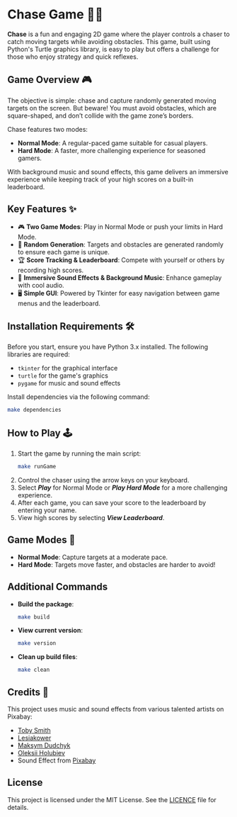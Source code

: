 # Chase Game 🎯🚀

**Chase** is a fun and engaging 2D game where the player controls a chaser to catch moving targets while avoiding obstacles. This game, built using Python's Turtle graphics library, is easy to play but offers a challenge for those who enjoy strategy and quick reflexes.

## Game Overview 🎮

The objective is simple: chase and capture randomly generated moving targets on the screen. But beware! You must avoid obstacles, which are square-shaped, and don’t collide with the game zone’s borders. 

Chase features two modes:
- **Normal Mode**: A regular-paced game suitable for casual players.
- **Hard Mode**: A faster, more challenging experience for seasoned gamers.

With background music and sound effects, this game delivers an immersive experience while keeping track of your high scores on a built-in leaderboard.

## Key Features ✨

- 🎮 **Two Game Modes**: Play in Normal Mode or push your limits in Hard Mode.
- 🔄 **Random Generation**: Targets and obstacles are generated randomly to ensure each game is unique.
- 🏆 **Score Tracking & Leaderboard**: Compete with yourself or others by recording high scores.
- 🎹 **Immersive Sound Effects & Background Music**: Enhance gameplay with cool audio.
- 🖥️ **Simple GUI**: Powered by Tkinter for easy navigation between game menus and the leaderboard.
  
## Installation Requirements 🛠️

Before you start, ensure you have Python 3.x installed. The following libraries are required:

- `tkinter` for the graphical interface
- `turtle` for the game's graphics
- `pygame` for music and sound effects

Install dependencies via the following command:

```bash
make dependencies
```

## How to Play 🕹️

1. Start the game by running the main script:
    ```bash
    make runGame
    ```
2. Control the chaser using the arrow keys on your keyboard.
3. Select ***Play*** for Normal Mode or ***Play Hard Mode*** for a more challenging experience.
4. After each game, you can save your score to the leaderboard by entering your name.
5. View high scores by selecting ***View Leaderboard***.

## Game Modes 🎯

- **Normal Mode**: Capture targets at a moderate pace.
- **Hard Mode**: Targets move faster, and obstacles are harder to avoid!

## Additional Commands

- **Build the package**:
    ```bash
    make build
    ```
  
- **View current version**:
    ```bash
    make version
    ```

- **Clean up build files**:
    ```bash
    make clean
    ```

## Credits 🎵

This project uses music and sound effects from various talented artists on Pixabay:

- [Toby Smith](https://pixabay.com/users/tobylane-15168815/?utm_source=link-attribution&utm_medium=referral&utm_campaign=music&utm_content=115826)
- [Lesiakower](https://pixabay.com/users/lesiakower-25701529/?utm_source=link-attribution&utm_medium=referral&utm_campaign=music&utm_content=173553)
- [Maksym Dudchyk](https://pixabay.com/users/white_records-32584949/?utm_source=link-attribution&utm_medium=referral&utm_campaign=music&utm_content=223905)
- [Oleksii Holubiev](https://pixabay.com/users/loksii-40853646/?utm_source=link-attribution&utm_medium=referral&utm_campaign=music&utm_content=211881)
- Sound Effect from [Pixabay](https://pixabay.com/?utm_source=link-attribution&utm_medium=referral&utm_campaign=music&utm_content=38511)

## License
This project is licensed under the MIT License. See the [LICENCE](LICENSE) file for details.
